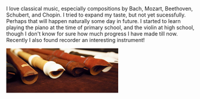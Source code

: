 I love classical music, especially compositions by Bach, Mozart, Beethoven, Schubert, and Chopin. I tried to expand my taste, but not yet sucessfully. Perhaps that will happen naturally some day in future. I started to learn playing the piano at the time of primary school, and the violin at high school, though I don't know for sure how much progress I have made till now. Recently I also found recorder an interesting instrument!


<img src="https://github.com/SihaoCheng/SihaoCheng.github.io/blob/master/yamaha_recorders.jpg?raw=true" width="300" />

